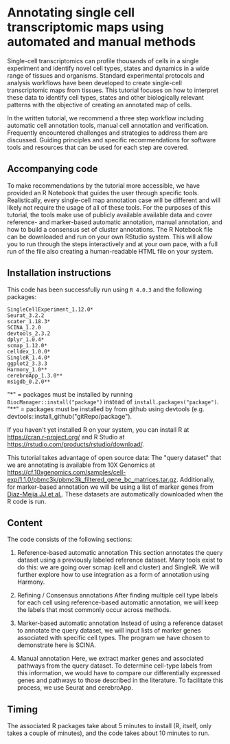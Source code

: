 # Annotating single cell transcriptomic maps using automated and manual methods

Single-cell transcriptomics can profile thousands of cells in a single experiment and identify novel cell types, states and dynamics in a wide range of tissues and organisms. Standard experimental protocols and analysis workflows have been developed to create single-cell transcriptomic maps from tissues. This tutorial focuses on how to interpret these data to identify cell types, states and other biologically relevant patterns with the objective of creating an annotated map of cells.

In the written tutorial, we recommend a three step workflow including automatic cell annotation tools, manual cell annotation and verification. Frequently encountered challenges and strategies to address them are discussed. Guiding principles and specific recommendations for software tools and resources that can be used for each step are covered.

## Accompanying code

To make recommendations by the tutorial more accessible, we have provided an R Notebook that guides the user through specific tools. Realistically, every single-cell map annotation case will be different and will likely not require the usage of all of these tools. For the purposes of this tutorial, the tools make use of publicly available available data and cover reference- and marker-based automatic annotation, manual annotation, and how to build a consensus set of cluster annotations. The R Notebook file can be downloaded and run on your own RStudio system. This will allow you to run through the steps interactively and at your own pace, with a full run of the file also creating a human-readable HTML file on your system.

## Installation instructions

This code has been successfully run using `R 4.0.3` and the following packages:
```
SingleCellExperiment_1.12.0*
Seurat_3.2.2
scater_1.18.3*
SCINA_1.2.0
devtools_2.3.2
dplyr_1.0.4*
scmap_1.12.0*
celldex_1.0.0*
SingleR_1.4.0*
ggplot2_3.3.3
Harmony_1.0**
cerebroApp_1.3.0**
msigdb_0.2.0**
```
"*" = packages must be installed by running `BiocManager::install("package")` instead of `install.packages("package")`.  
"**" = packages must be installed by from github using devtools (e.g. devtools::install_github("gitRepo/package").

If you haven't yet installed R on your system, you can install R at https://cran.r-project.org/ and R Studio at https://rstudio.com/products/rstudio/download/.

This tutorial takes advantage of open source data: The "query dataset" that we are annotating is available from 10X Genomics at https://cf.10xgenomics.com/samples/cell-exp/1.1.0/pbmc3k/pbmc3k_filtered_gene_bc_matrices.tar.gz. Additionally, for marker-based annotation
we will be using a list of marker genes from [Diaz-Mejia JJ et al.](https://zenodo.org/record/3369934#.X2PWty2z1QI). These datasets are automatically downloaded when the R code is run.

## Content

The code consists of the following sections:

1. Reference-based automatic annotation
This section annotates the query dataset using a previously labeled reference dataset. Many tools exist to do this: we are going over scmap (cell and cluster) and SingleR. We will further explore how to use integration as a form of annotation using Harmony.

2. Refining / Consensus annotations
After finding multiple cell type labels for each cell using reference-based automatic annotation, we will keep the labels that most commonly occur across methods.

3. Marker-based automatic annotation
Instead of using a reference dataset to annotate the query dataset, we will input lists of marker genes associated with specific cell types. The program we have chosen to demonstrate here is SCINA.

4. Manual annotation
Here, we extract marker genes and associated pathways from the query dataset. To determine cell-type labels from this information, we would have to compare our differentially expressed genes and pathways to those described in the literature. To facilitate this process, we use Seurat and cerebroApp.

## Timing

The associated R packages take about 5 minutes to install (R, itself, only takes a couple of minutes), and the code takes about 10 minutes to run.
